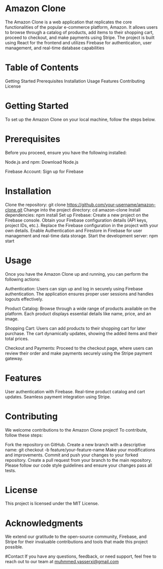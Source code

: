 <h1>Amazon Clone</h1>

The Amazon Clone is a web application that replicates the core functionalities of the popular e-commerce platform, Amazon. It allows users to browse through a catalog of products, add items to their shopping cart, proceed to checkout, and make payments using Stripe. The project is built using React for the frontend and utilizes Firebase for authentication, user management, and real-time database capabilities

# Table of Contents
Getting Started
Prerequisites
Installation
Usage
Features
Contributing
License

# Getting Started
To set up the Amazon Clone on your local machine, follow the steps below.

# Prerequisites
Before you proceed, ensure you have the following installed:

Node.js and npm: Download Node.js

Firebase Account: Sign up for Firebase

# Installation
Clone the repository: git clone https://github.com/your-username/amazon-clone.git
Change into the project directory: cd amazon-clone
Install dependencies: npm install
Set up Firebase:
Create a new project on the Firebase console.
Obtain your Firebase configuration details (API keys, project IDs, etc.).
Replace the Firebase configuration in the project with your own details.
Enable Authentication and Firestore in Firebase for user management and real-time data storage.
Start the development server: npm start

# Usage
Once you have the Amazon Clone up and running, you can perform the following actions:

Authentication: Users can sign up and log in securely using Firebase authentication. The application ensures proper user sessions and handles logouts effectively.

Product Catalog: Browse through a wide range of products available on the platform. Each product displays essential details like name, price, and an image.

Shopping Cart: Users can add products to their shopping cart for later purchase. The cart dynamically updates, showing the added items and their total prices.

Checkout and Payments: Proceed to the checkout page, where users can review their order and make payments securely using the Stripe payment gateway.

# Features
User authentication with Firebase.
Real-time product catalog and cart updates.
Seamless payment integration using Stripe.

# Contributing
We welcome contributions to the Amazon Clone project! To contribute, follow these steps:

Fork the repository on GitHub.
Create a new branch with a descriptive name: git checkout -b feature/your-feature-name
Make your modifications and improvements.
Commit and push your changes to your forked repository.
Create a pull request from your branch to the main repository.
Please follow our code style guidelines and ensure your changes pass all tests.

# License
This project is licensed under the MIT License.

# Acknowledgments
We extend our gratitude to the open-source community, Firebase, and Stripe for their invaluable contributions and tools that made this project possible.

#Contact
If you have any questions, feedback, or need support, feel free to reach out to our team at muhmmed.yasserxi@gmail.com
